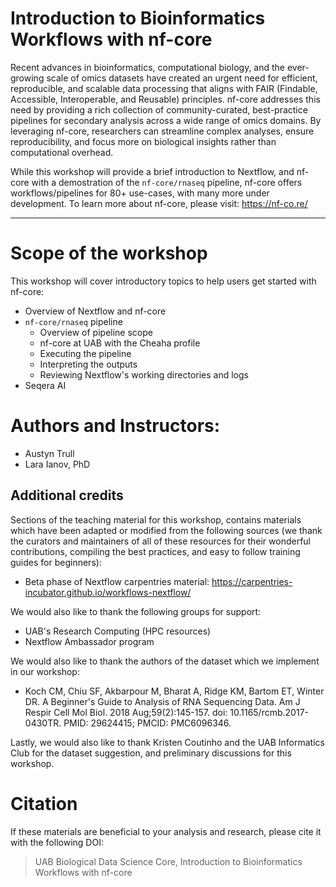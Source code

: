 # Introduction to Bioinformatics Workflows with nf-core

Recent advances in bioinformatics, computational biology, and the ever-growing scale of omics datasets have created an urgent need for efficient, reproducible, and scalable data processing that aligns with FAIR (Findable, Accessible, Interoperable, and Reusable) principles. nf-core addresses this need by providing a rich collection of community-curated, best-practice pipelines for secondary analysis across a wide range of omics domains. By leveraging nf-core, researchers can streamline complex analyses, ensure reproducibility, and focus more on biological insights rather than computational overhead.

While this workshop will provide a brief introduction to Nextflow, and nf-core with a demostration of the `nf-core/rnaseq` pipeline, nf-core offers workflows/pipelines for 80+ use-cases, with many more under development. To learn more about nf-core, please visit: <https://nf-co.re/>

------------------------------------------------------------------------

# Scope of the workshop

This workshop will cover introductory topics to help users get started with nf-core:

-   Overview of Nextflow and nf-core
-   `nf-core/rnaseq` pipeline
    -   Overview of pipeline scope
    -   nf-core at UAB with the Cheaha profile
    -   Executing the pipeline
    -   Interpreting the outputs
    -   Reviewing Nextflow's working directories and logs
-   Seqera AI

# Authors and Instructors:

-   Austyn Trull
-   Lara Ianov, PhD

## Additional credits

Sections of the teaching material for this workshop, contains materials which have been adapted or modified from the following sources (we thank the curators and maintainers of all of these resources for their wonderful contributions, compiling the best practices, and easy to follow training guides for beginners):

-   Beta phase of Nextflow carpentries material: <https://carpentries-incubator.github.io/workflows-nextflow/>

We would also like to thank the following groups for support:

-   UAB's Research Computing (HPC resources)
-   Nextflow Ambassador program

We would also like to thank the authors of the dataset which we implement in our workshop:

-   Koch CM, Chiu SF, Akbarpour M, Bharat A, Ridge KM, Bartom ET, Winter DR. A Beginner's Guide to Analysis of RNA Sequencing Data. Am J Respir Cell Mol Biol. 2018 Aug;59(2):145-157. doi: 10.1165/rcmb.2017-0430TR. PMID: 29624415; PMCID: PMC6096346.

Lastly, we would also like to thank Kristen Coutinho and the UAB Informatics Club for the dataset suggestion, and preliminary discussions for this workshop.

# Citation

If these materials are beneficial to your analysis and research, please cite it with the following DOI:

> UAB Biological Data Science Core, Introduction to Bioinformatics Workflows with nf-core <!--  [![DOI]()]()  -->
